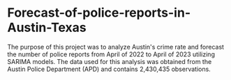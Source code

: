 # Forecast-of-police-reports-in-Austin-Texas
The purpose of this project was to analyze Austin's crime rate and forecast the number of police reports from April of 2022 to April of 2023 utilizing SARIMA models. The data used for this analysis was obtained from the Austin Police Department (APD) and contains 2,430,435 observations. 

